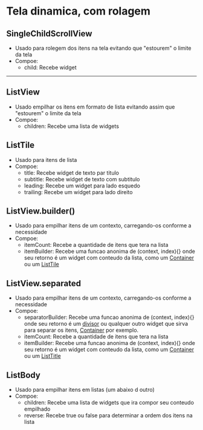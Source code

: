 # Tela dinamica, com rolagem

## SingleChildScrollView
- Usado para rolegem dos itens na tela evitando que "estourem" o limite da tela
- Compoe:
    - child: Recebe widget
---
## ListView
- Usado empilhar os itens em formato de lista evitando assim que "estourem" o limite da tela
- Compoe:
    - children: Recebe uma lista de widgets
## ListTile
- Usado para itens de lista
- Compoe:
    -   title: Recebe widget de texto par titulo
    -   subtitle: Recebe widget de texto com subtitulo
    -   leading: Recebe um widget para lado esquedo
    -   trailing: Recebe um widget para lado direito
## ListView.builder()
- Usado para empilhar itens de um contexto, carregando-os conforme a necessidade
- Compoe:
    - itemCount: Recebe a quantidade de itens que tera na lista
    - itemBuilder: Recebe uma funcao anonima de (context, index){} onde seu retorno é um widget com conteudo da lista, como um [Container](./WidgetGeral.md) ou um [ListTile](./Scroll_List.md#listtile)
## ListView.separated
- Usado para empilhar itens de um contexto, carregando-os conforme a necessidade
- Compoe:
    - separatorBuilder: Recebe uma funcao anonima de (context, index){} onde seu retorno é um [divisor](./WidgetsTree.md#divider) ou qualquer outro widget que sirva para separar os itens, [Container](./WidgetGeral.md) por exemplo.
    - itemCount: Recebe a quantidade de itens que tera na lista
    - itemBuilder: Recebe uma funcao anonima de (context, index){} onde seu retorno é um widget com conteudo da lista, como um [Container](./WidgetGeral.md) ou um [ListTitle](./Scroll_List.md#listtitle)
## ListBody
- Usado para empilhar itens em listas (um abaixo d outro)
- Compoe:
    - children: Recebe uma lista de widgets que ira compor seu conteudo empilhado
    - reverse: Recebe true ou false para determinar a ordem dos itens na lista
